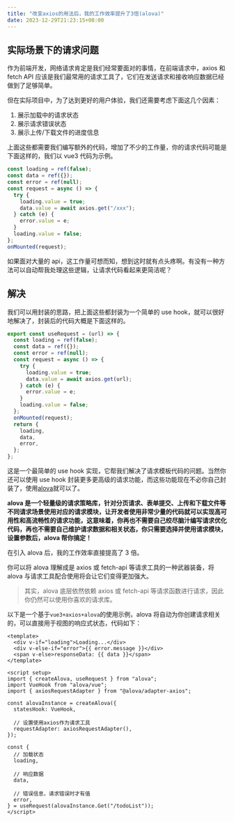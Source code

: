 ```yaml
---
title: "改变axios的用法后，我的工作效率提升了3倍(alova)"
date: 2023-12-29T21:23:15+08:00
---
```


## 实际场景下的请求问题

作为前端开发，网络请求肯定是我们经常要面对的事情，在前端请求中，axios 和 fetch API 应该是我们最常用的请求工具了，它们在发送请求和接收响应数据已经做到了足够简单。

但在实际项目中，为了达到更好的用户体验，我们还需要考虑下面这几个因素：

1. 展示加载中的请求状态
2. 展示请求错误状态
3. 展示上传/下载文件的进度信息

上面这些都需要我们编写额外的代码，增加了不少的工作量，你的请求代码可能是下面这样的，我们以 vue3 代码为示例。

```js
const loading = ref(false);
const data = ref({});
const error = ref(null);
const request = async () => {
  try {
    loading.value = true;
    data.value = await axios.get("/xxx");
  } catch (e) {
    error.value = e;
  }
  loading.value = false;
};
onMounted(request);
```

如果面对大量的 api，这工作量可想而知，想到这时就有点头疼啊。有没有一种方法可以自动帮我处理这些逻辑，让请求代码看起来更简洁呢？

## 解决

我们可以用封装的思路，把上面这些都封装为一个简单的 use hook，就可以很好地解决了，封装后的代码大概是下面这样的。

```js
export const useRequest = (url) => {
  const loading = ref(false);
  const data = ref({});
  const error = ref(null);
  const request = async () => {
    try {
      loading.value = true;
      data.value = await axios.get(url);
    } catch (e) {
      error.value = e;
    }
    loading.value = false;
  };
  onMounted(request);
  return {
    loading,
    data,
    error,
  };
};
```

这是一个最简单的 use hook 实现，它帮我们解决了请求模板代码的问题。当然你还可以使用 use hook 封装更多更高级的请求功能，而这些功能现在不必你自己封装了，使用[alova](https://alova.js.org)就可以了。

**alova 是一个轻量级的请求策略库，针对分页请求、表单提交、上传和下载文件等不同请求场景使用对应的请求模块，让开发者使用非常少量的代码就可以实现高可用性和高流畅性的请求功能，这意味着，你再也不需要自己绞尽脑汁编写请求优化代码，再也不需要自己维护请求数据和相关状态，你只需要选择并使用请求模块，设置参数后，alova 帮你搞定！**

在引入 alova 后，我的工作效率直接提高了 3 倍。

你可以将 alova 理解成是 axios 或 fetch-api 等请求工具的一种武器装备，将 alova 与请求工具配合使用将会让它们变得更加强大。

> 其实，alova 底层依然依赖 axios 或 fetch-api 等请求函数进行请求，因此你仍然可以使用你喜欢的请求库。

以下是一个基于`vue3+axios+alova`的使用示例，alova 将自动为你创建请求相关的，可以直接用于视图的响应式状态，代码如下：

```vue
<template>
  <div v-if="loading">Loading...</div>
  <div v-else-if="error">{{ error.message }}</div>
  <span v-else>responseData: {{ data }}</span>
</template>

<script setup>
import { createAlova, useRequest } from "alova";
import VueHook from "alova/vue";
import { axiosRequestAdapter } from "@alova/adapter-axios";

const alovaInstance = createAlova({
  statesHook: VueHook,

  // 设置使用axios作为请求工具
  requestAdapter: axiosRequestAdapter(),
});

const {
  // 加载状态
  loading,

  // 响应数据
  data,

  // 错误信息，请求错误时才有值
  error,
} = useRequest(alovaInstance.Get("/todoList"));
</script>
```
